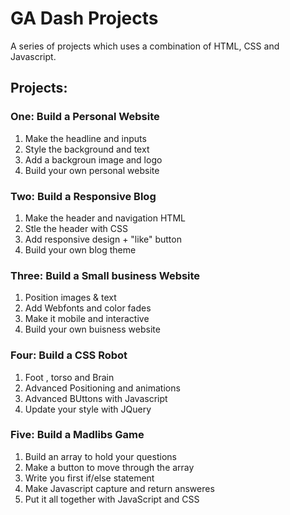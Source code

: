 # GA Dash Projects 

A series of projects which uses a combination of HTML, CSS and Javascript.

## Projects:
### One: Build a Personal Website 

1. Make the headline and inputs 
2. Style the background and text 
3. Add a backgroun image and logo
4. Build your own personal website

### Two: Build a Responsive Blog

1. Make the header and navigation HTML
2. Stle the header with CSS
3. Add responsive design + "like" button 
4. Build your own blog theme

### Three: Build a Small business Website 

1. Position images & text
2. Add Webfonts and color fades 
3. Make it mobile and interactive 
4. Build your own buisness website

### Four: Build a CSS Robot 

1. Foot , torso and Brain 
2. Advanced Positioning and animations
3. Advanced BUttons with Javascript
4. Update your style with JQuery

### Five: Build a Madlibs Game

1. Build an array to hold your questions
2. Make a button to move through the array
3. Write you first if/else statement
4. Make Javascript capture and return answeres
5. Put it all together with JavaScript and CSS
